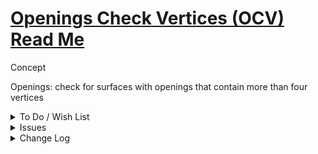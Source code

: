# [Openings Check Vertices (OCV) Read Me]( #ocv-openings-check-vertices/README.md )

<detail open>

<summary>Concept</summary>

Openings: check for surfaces with openings that contain more than four vertices

</details>

<details>

<summary>To Do / Wish List</summary>

* 2019-05-16 ~ List all openings with issues and provide display of details for each item
* 2019-04-03 ~ Delete any extra vertices in edges

</details>

<details>

<summary>Issues</summary>


</details>

<details>

<summary>Change Log</summary>

### 2019-05-21 ~ Theo

* C - OCV.js: Update vars
* F - OCV.js: Add summary highlight

### 2019-05-10 ~ Theo

* F - Add popup help and readme

### 2019-04-03 ~ Theo

* F - First commit

</details>